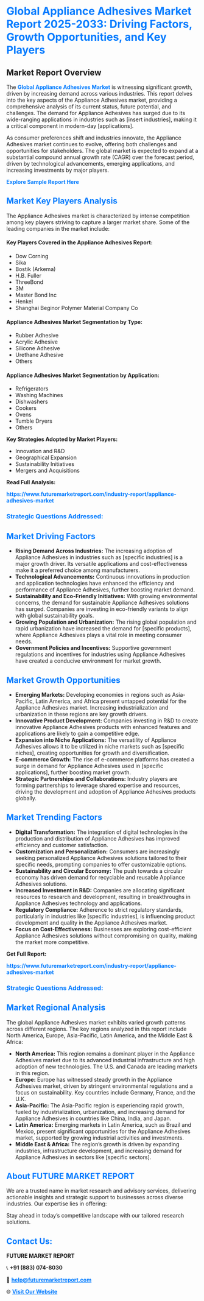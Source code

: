 <h1 style="color: #007BFF;">Global Appliance Adhesives Market Report 2025-2033: Driving Factors, Growth Opportunities, and Key Players</h1>

<section id="overview">
<h2>Market Report Overview</h2>
<p>The <a href="https://www.futuremarketreport.com/industry-report/appliance-adhesives-market" style="color: #007BFF; text-decoration: none;"><strong>Global Appliance Adhesives Market</strong></a> is witnessing significant growth, driven by increasing demand across various industries. This report delves into the key aspects of the Appliance Adhesives market, providing a comprehensive analysis of its current status, future potential, and challenges. The demand for Appliance Adhesives has surged due to its wide-ranging applications in industries such as [insert industries], making it a critical component in modern-day [applications].</p>
<p>As consumer preferences shift and industries innovate, the Appliance Adhesives market continues to evolve, offering both challenges and opportunities for stakeholders. The global market is expected to expand at a substantial compound annual growth rate (CAGR) over the forecast period, driven by technological advancements, emerging applications, and increasing investments by major players.</p>
</section>

<section id="overview">
<p><a href="https://www.futuremarketreport.com/request-sample/reportId=114210" style="color: #007BFF; text-decoration: none;"><strong>Explore Sample Report Here</strong></a></p>
</section>

<section id="key-players">
<h2 style="color: #007BFF;">Market Key Players Analysis</h2>
<p>The Appliance Adhesives market is characterized by intense competition among key players striving to capture a larger market share. Some of the leading companies in the market include:</p>
<h4>Key Players Covered in the Appliance Adhesives Report:</h4>
<ul><li>Dow Corning</li><li>Sika</li><li>Bostik (Arkema)</li><li>H.B. Fuller</li><li>ThreeBond</li><li>3M</li><li>Master Bond Inc</li><li>Henkel</li><li>Shanghai Beginor Polymer Material Company Co</li></ul>
<h4>Appliance Adhesives Market Segmentation by Type:</h4>
<ul><li>Rubber Adhesive</li><li>Acrylic Adhesive</li><li>Silicone Adhesive</li><li>Urethane Adhesive</li><li>Others</li></ul>

<h4>Appliance Adhesives Market Segmentation by Application:</h4>
<ul><li>Refrigerators</li><li>Washing Machines</li><li>Dishwashers</li><li>Cookers</li><li>Ovens</li><li>Tumble Dryers</li><li>Others</li></ul>
<p><strong>Key Strategies Adopted by Market Players:</strong></p>
<ul>
<li>Innovation and R&D</li>
<li>Geographical Expansion</li>
<li>Sustainability Initiatives</li>
<li>Mergers and Acquisitions</li>
</ul>
</section>

<section>
<p><strong>Read Full Analysis: </strong></p><a href="https://www.futuremarketreport.com/industry-report/appliance-adhesives-market" style="color: #007BFF; text-decoration: none;"><strong>https://www.futuremarketreport.com/industry-report/appliance-adhesives-market</strong></a>
<h3 style="color: #007BFF;">Strategic Questions Addressed:</h3>
</section>

<section id="driving-factors">
<h2 style="color: #007BFF;">Market Driving Factors</h2>
<ul>
<li><strong>Rising Demand Across Industries:</strong> The increasing adoption of Appliance Adhesives in industries such as [specific industries] is a major growth driver. Its versatile applications and cost-effectiveness make it a preferred choice among manufacturers.</li>
<li><strong>Technological Advancements:</strong> Continuous innovations in production and application technologies have enhanced the efficiency and performance of Appliance Adhesives, further boosting market demand.</li>
<li><strong>Sustainability and Eco-Friendly Initiatives:</strong> With growing environmental concerns, the demand for sustainable Appliance Adhesives solutions has surged. Companies are investing in eco-friendly variants to align with global sustainability goals.</li>
<li><strong>Growing Population and Urbanization:</strong> The rising global population and rapid urbanization have increased the demand for [specific products], where Appliance Adhesives plays a vital role in meeting consumer needs.</li>
<li><strong>Government Policies and Incentives:</strong> Supportive government regulations and incentives for industries using Appliance Adhesives have created a conducive environment for market growth.</li>
</ul>
</section>

<section id="growth-opportunities">
<h2 style="color: #007BFF;">Market Growth Opportunities</h2>
<ul>
<li><strong>Emerging Markets:</strong> Developing economies in regions such as Asia-Pacific, Latin America, and Africa present untapped potential for the Appliance Adhesives market. Increasing industrialization and urbanization in these regions are key growth drivers.</li>
<li><strong>Innovative Product Development:</strong> Companies investing in R&D to create innovative Appliance Adhesives products with enhanced features and applications are likely to gain a competitive edge.</li>
<li><strong>Expansion into Niche Applications:</strong> The versatility of Appliance Adhesives allows it to be utilized in niche markets such as [specific niches], creating opportunities for growth and diversification.</li>
<li><strong>E-commerce Growth:</strong> The rise of e-commerce platforms has created a surge in demand for Appliance Adhesives used in [specific applications], further boosting market growth.</li>
<li><strong>Strategic Partnerships and Collaborations:</strong> Industry players are forming partnerships to leverage shared expertise and resources, driving the development and adoption of Appliance Adhesives products globally.</li>
</ul>
</section>

<section id="trending-factors">
<h2 style="color: #007BFF;">Market Trending Factors</h2>
<ul>
<li><strong>Digital Transformation:</strong> The integration of digital technologies in the production and distribution of Appliance Adhesives has improved efficiency and customer satisfaction.</li>
<li><strong>Customization and Personalization:</strong> Consumers are increasingly seeking personalized Appliance Adhesives solutions tailored to their specific needs, prompting companies to offer customizable options.</li>
<li><strong>Sustainability and Circular Economy:</strong> The push towards a circular economy has driven demand for recyclable and reusable Appliance Adhesives solutions.</li>
<li><strong>Increased Investment in R&D:</strong> Companies are allocating significant resources to research and development, resulting in breakthroughs in Appliance Adhesives technology and applications.</li>
<li><strong>Regulatory Compliance:</strong> Adherence to strict regulatory standards, particularly in industries like [specific industries], is influencing product development and quality in the Appliance Adhesives market.</li>
<li><strong>Focus on Cost-Effectiveness:</strong> Businesses are exploring cost-efficient Appliance Adhesives solutions without compromising on quality, making the market more competitive.</li>
</ul>
</section>

<section>
<p><strong>Get Full Report: </strong></p><a href="https://www.futuremarketreport.com/industry-report/appliance-adhesives-market" style="color: #007BFF; text-decoration: none;"><strong>https://www.futuremarketreport.com/industry-report/appliance-adhesives-market</strong></a>
<h3 style="color: #007BFF;">Strategic Questions Addressed:</h3>
</section>


<section id="regional-analysis">
<h2 style="color: #007BFF;">Market Regional Analysis</h2>
<p>The global Appliance Adhesives market exhibits varied growth patterns across different regions. The key regions analyzed in this report include North America, Europe, Asia-Pacific, Latin America, and the Middle East & Africa:</p>
<ul>
<li><strong>North America:</strong> This region remains a dominant player in the Appliance Adhesives market due to its advanced industrial infrastructure and high adoption of new technologies. The U.S. and Canada are leading markets in this region.</li>
<li><strong>Europe:</strong> Europe has witnessed steady growth in the Appliance Adhesives market, driven by stringent environmental regulations and a focus on sustainability. Key countries include Germany, France, and the U.K.</li>
<li><strong>Asia-Pacific:</strong> The Asia-Pacific region is experiencing rapid growth, fueled by industrialization, urbanization, and increasing demand for Appliance Adhesives in countries like China, India, and Japan.</li>
<li><strong>Latin America:</strong> Emerging markets in Latin America, such as Brazil and Mexico, present significant opportunities for the Appliance Adhesives market, supported by growing industrial activities and investments.</li>
<li><strong>Middle East & Africa:</strong> The region’s growth is driven by expanding industries, infrastructure development, and increasing demand for Appliance Adhesives in sectors like [specific sectors].</li>
</ul>
</section>

<footer>
<h2 style="color: #007BFF;">About FUTURE MARKET REPORT</h2>
<p>We are a trusted name in market research and advisory services, delivering actionable insights and strategic support to businesses across diverse industries. Our expertise lies in offering:</p>

<p>Stay ahead in today’s competitive landscape with our tailored research solutions.</p>

<h2 style="color: #007BFF;">Contact Us:</h2>
<p><strong>FUTURE MARKET REPORT</strong></p>
<p>📞 <strong>+91 (883) 074-8030</strong></p>
<p>📧 <strong><a href="mailto:help@futuremarketreport.com" style="color: #007BFF;">help@futuremarketreport.com</a></strong></p>
<p>🌐 <strong><a href="https://www.futuremarketreport.com/" style="color: #007BFF;">Visit Our Website</a></strong></p>
</footer>